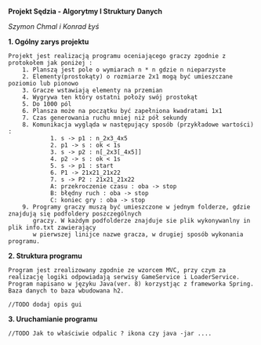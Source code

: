 **Projekt Sędzia - Algorytmy I Struktury Danych**

_Szymon Chmal i Konrad Łyś_

**1. Ogólny zarys projektu**

    Projekt jest realizacją programu oceniającego graczy zgodnie z protokołem jak poniżej :
        1. Planszą jest pole o wymiarach n * n gdzie n nieparzyste
        2. Elementy(prostokąty) o rozmiarze 2x1 mogą być umieszczane poziomio lub pionowo
        3. Gracze wstawiają elementy na przemian
        4. Wygrywa ten który ostatni położy swój prostokąt
        5. Do 1000 pól
        6. Plansza może na początku być zapełniona kwadratami 1x1
        7. Czas generowania ruchu mniej niż pół sekundy
        8. Komunikacja wygląda w następujący sposób (przykładowe wartości) :
                1. s -> p1 : n_2x3_4x5
                2. p1 -> s : ok < 1s
                3. s -> p2 : n[_2x3[_4x5]]
                4. p2 -> s : ok < 1s
                5. s -> p1 : start
                6. P1 -> 21x21_21x22 
                7. s -> P2 : 21x21_21x22
                A: przekroczenie czasu : oba -> stop
                B: błędny ruch : oba -> stop
                C: koniec gry : oba -> stop
        9. Programy graczy muszą być umieszczone w jednym folderze, gdzie znajdują się podfoldery poszczególnych
           graczy. W każdym podfolderze znajduje sie plik wykonywanlny in plik info.txt zawierający
           w pierwszej linijce nazwe gracza, w drugiej sposób wykonania programu.

**2. Struktura programu**

    Program jest zrealizowany zgodnie ze wzorcem MVC, przy czym za realizację logiki odpowiadają serwisy GameService i LoaderService.
    Program napisano w języku Java(ver. 8) korzystjąc z frameworka Spring. Baza danych to baza wbudowana h2.
    
    //TODO dodaj opis gui
    
**3. Uruchamianie programu**

    //TODO Jak to właściwie odpalic ? ikona czy java -jar ....